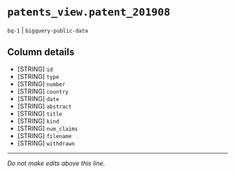 # `patents_view.patent_201908`
`bq-1` | `bigquery-public-data`

## Column details
* [STRING]    `id`
* [STRING]    `type`
* [STRING]    `number`
* [STRING]    `country`
* [STRING]    `date`
* [STRING]    `abstract`
* [STRING]    `title`
* [STRING]    `kind`
* [STRING]    `num_claims`
* [STRING]    `filename`
* [STRING]    `withdrawn`

-------------------------------------------------------------------------------
*Do not make edits above this line.*
